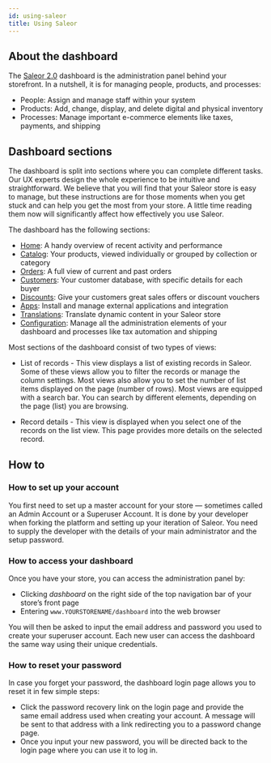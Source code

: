 ```yaml
---
id: using-saleor
title: Using Saleor
---
```


## About the dashboard

The [Saleor 2.0](https://saleor.io/blog/saleor-release-graphqlfirst-headless-ecommerce-102/) dashboard is the administration panel behind your storefront. In a nutshell, it is for managing people, products, and processes:

- People: Assign and manage staff within your system
- Products: Add, change, display, and delete digital and physical inventory
- Processes: Manage important e-commerce elements like taxes, payments, and shipping

## Dashboard sections

The dashboard is split into sections where you can complete different tasks. Our UX experts design the whole experience to be intuitive and straightforward. We believe that you will find that your Saleor store is easy to manage, but these instructions are for those moments when you get stuck and can help you get the most from your store. A little time reading them now will significantly affect how effectively you use Saleor.

The dashboard has the following sections:

- [Home](dashboard/home.md): A handy overview of recent activity and performance
- [Catalog](dashboard/catalog/intro.mdx): Your products, viewed individually or grouped by collection or category
- [Orders](dashboard/orders.md): A full view of current and past orders
- [Customers](dashboard/customers.md): Your customer database, with specific details for each buyer
- [Discounts](dashboard/discounts/sales.md): Give your customers great sales offers or discount vouchers
- [Apps](dashboard/apps.md): Install and manage external applications and integration
- [Translations](dashboard/translations.md): Translate dynamic content in your Saleor store
- [Configuration](dashboard/configuration/intro.mdx): Manage all the administration elements of your dashboard and processes like tax automation and shipping

Most sections of the dashboard consist of two types of views:

- List of records - This view displays a list of existing records in Saleor. Some of these views allow you to filter the records or manage the column settings. Most views also allow you to set the number of list items displayed on the page (number of rows). Most views are equipped with a search bar. You can search by different elements, depending on the page (list) you are browsing.

- Record details - This view is displayed when you select one of the records on the list view. This page provides more details on the selected record.

## How to

### How to set up your account

You first need to set up a master account for your store — sometimes called an Admin Account or a Superuser Account. It is done by your developer when forking the platform and setting up your iteration of Saleor. You need to supply the developer with the details of your main administrator and the setup password.

### How to access your dashboard

Once you have your store, you can access the administration panel by:

- Clicking _dashboard_ on the right side of the top navigation bar of your store’s front page
- Entering `www.YOURSTORENAME/dashboard` into the web browser

You will then be asked to input the email address and password you used to create your superuser account. Each new user can access the dashboard the same way using their unique credentials.

### How to reset your password

In case you forget your password, the dashboard login page allows you to reset it in few simple steps:

- Click the password recovery link on the login page and provide the same email address used when creating your account.
  A message will be sent to that address with a link redirecting you to a password change page.
- Once you input your new password, you will be directed back to the login page where you can use it to log in.
